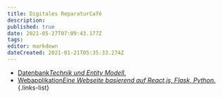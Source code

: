 ```yaml
---
title: Digitales ReparaturCafé
description: 
published: true
date: 2021-05-27T07:09:43.177Z
tags: 
editor: markdown
dateCreated: 2021-01-21T05:35:33.274Z
---
```


- [Datenbank*Technik und Entity Modell.*](/digitales_reparaturcafe/datenbank)
- [Webapplikation*Eine Webseite basierend auf React.js, Flask, Python.*](/digitales_reparaturcafe/webapplikation)
{.links-list}
